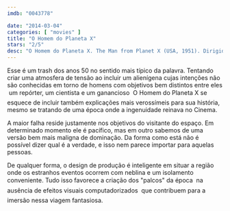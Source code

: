 ```yaml
---
imdb: "0043778"

date: "2014-03-04"
categories: [ "movies" ]
title: "O Homem do Planeta X"
stars: "2/5"
desc: "O Homem do Planeta X. The Man from Planet X (USA, 1951). Dirigido por Edgar G. Ulmer. Escrito por Aubrey Wisberg, Jack Pollexfen. Com Robert Clarke, Margaret Field, Raymond Bond, William Schallert, Roy Engel, David Ormont, Gilbert Fallman, Tom Daly, June Jeffery."
---
```

Esse é um trash dos anos 50 no sentido mais típico da palavra. Tentando criar uma atmosfera de tensão ao incluir um alienígena cujas intenções não são conhecidas em torno de homens com objetivos bem distintos entre eles  um repórter, um cientista e um ganancioso  O Homem do Planeta X se esquece de incluir também explicações mais verossímeis para sua história, mesmo se tratando de uma época onde a ingenuidade reinava no Cinema.

A maior falha reside justamente nos objetivos do visitante do espaço. Em determinado momento ele é pacífico, mas em outro sabemos de uma versão bem mais maligna de dominação. Da forma como está não é possível dizer qual é a verdade, e isso nem parece importar para aquelas pessoas.

De qualquer forma, o design de produção é inteligente em situar a região onde os estranhos eventos ocorrem com neblina e um isolamento conveniente. Tudo isso favorece a criação dos "palcos" da época  na ausência de efeitos visuais computadorizados  que contribuem para a imersão nessa viagem fantasiosa.
